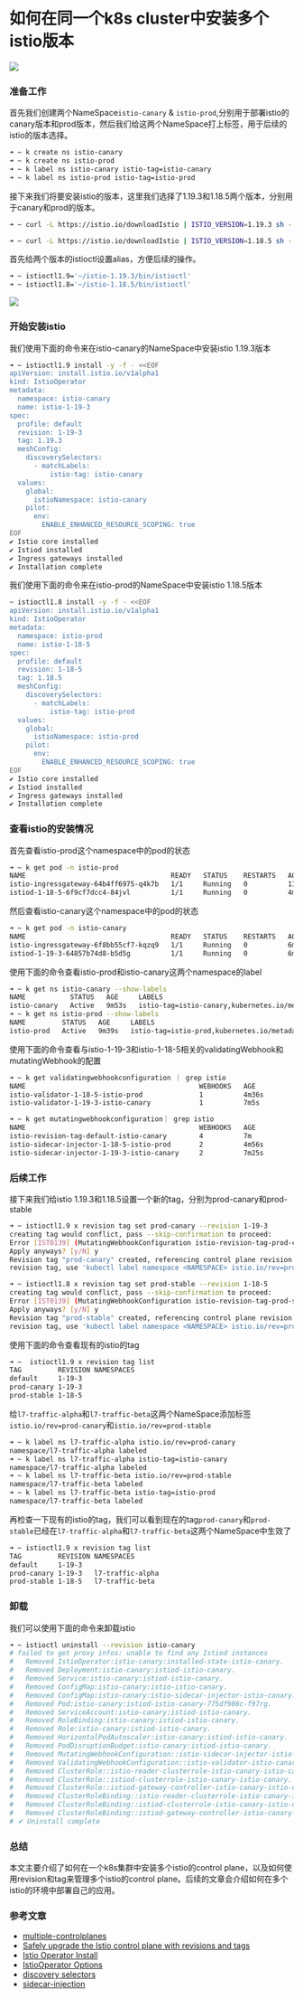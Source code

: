 # 如何在同一个k8s cluster中安装多个istio版本
![](./pics/single-cluster-multiple-istiods.svg)
### 准备工作
首先我们创建两个NameSpace`istio-canary` & `istio-prod`,分别用于部署istio的canary版本和prod版本，然后我们给这两个NameSpace打上标签，用于后续的istio的版本选择。
```bash
➜ ~ k create ns istio-canary
➜ ~ k create ns istio-prod
➜ ~ k label ns istio-canary istio-tag=istio-canary
➜ ~ k label ns istio-prod istio-tag=istio-prod
```

接下来我们将要安装istio的版本，这里我们选择了1.19.3和1.18.5两个版本，分别用于canary和prod的版本。

```bash
➜ ~ curl -L https://istio.io/downloadIstio | ISTIO_VERSION=1.19.3 sh -

➜ ~ curl -L https://istio.io/downloadIstio | ISTIO_VERSION=1.18.5 sh -
```
首先给两个版本的istioctl设置alias，方便后续的操作。
```bash
➜ ~ istioctl1.9='~/istio-1.19.3/bin/istioctl'
➜ ~ istioctl1.8='~/istio-1.18.5/bin/istioctl'
```
![](./pics/istio-tags.png)
### 开始安装istio
我们使用下面的命令来在istio-canary的NameSpace中安装istio 1.19.3版本
```bash 
➜ ~ istioctl1.9 install -y -f - <<EOF
apiVersion: install.istio.io/v1alpha1
kind: IstioOperator
metadata:
  namespace: istio-canary
  name: istio-1-19-3
spec:
  profile: default
  revision: 1-19-3
  tag: 1.19.3
  meshConfig:
    discoverySelectors:
      - matchLabels:
          istio-tag: istio-canary     
  values:
    global:
      istioNamespace: istio-canary
    pilot:
      env:
        ENABLE_ENHANCED_RESOURCE_SCOPING: true
EOF
✔ Istio core installed
✔ Istiod installed
✔ Ingress gateways installed
✔ Installation complete
```

我们使用下面的命令来在istio-prod的NameSpace中安装istio 1.18.5版本
```bash 
~ istioctl1.8 install -y -f - <<EOF
apiVersion: install.istio.io/v1alpha1
kind: IstioOperator
metadata:
  namespace: istio-prod
  name: istio-1-18-5
spec:
  profile: default
  revision: 1-18-5
  tag: 1.18.5
  meshConfig:
    discoverySelectors:
      - matchLabels:
          istio-tag: istio-prod     
  values:
    global:
      istioNamespace: istio-prod
    pilot:
      env:
        ENABLE_ENHANCED_RESOURCE_SCOPING: true
EOF
✔ Istio core installed
✔ Istiod installed
✔ Ingress gateways installed
✔ Installation complete
```

### 查看istio的安装情况
首先查看istio-prod这个namespace中的pod的状态
```bash
➜ ~ k get pod -n istio-prod
NAME                                    READY   STATUS    RESTARTS   AGE
istio-ingressgateway-64b4ff6975-q4k7b   1/1     Running   0          114s
istiod-1-18-5-6f9cf7dcc4-84jvl          1/1     Running   0          4m4s
```
然后查看istio-canary这个namespace中的pod的状态
```bash
➜ ~ k get pod -n istio-canary
NAME                                    READY   STATUS    RESTARTS   AGE
istio-ingressgateway-6f8bb55cf7-kqzq9   1/1     Running   0          6m31s
istiod-1-19-3-64857b74d8-b5d5g          1/1     Running   0          6m39s
```
使用下面的命令查看istio-prod和istio-canary这两个namespace的label
```bash
➜ ~ k get ns istio-canary --show-labels
NAME           STATUS   AGE     LABELS
istio-canary   Active   9m53s   istio-tag=istio-canary,kubernetes.io/metadata.name=istio-canary
➜ ~ k get ns istio-prod --show-labels
NAME         STATUS   AGE     LABELS
istio-prod   Active   9m39s   istio-tag=istio-prod,kubernetes.io/metadata.name=istio-prod
```
使用下面的命令查看与istio-1-19-3和istio-1-18-5相关的validatingWebhook和mutatingWebhook的配置
```bash
➜ ~ k get validatingwebhookconfiguration ｜ grep istio
NAME                                           WEBHOOKS   AGE
istio-validator-1-18-5-istio-prod              1          4m36s
istio-validator-1-19-3-istio-canary            1          7m5s

➜ ~ k get mutatingwebhookconfiguration｜ grep istio
NAME                                           WEBHOOKS   AGE
istio-revision-tag-default-istio-canary        4          7m
istio-sidecar-injector-1-18-5-istio-prod       2          4m56s
istio-sidecar-injector-1-19-3-istio-canary     2          7m25s
```

### 后续工作
接下来我们给istio 1.19.3和1.18.5设置一个新的tag，分别为prod-canary和prod-stable
```bash
➜ ~ istioctl1.9 x revision tag set prod-canary --revision 1-19-3
creating tag would conflict, pass --skip-confirmation to proceed:
Error [IST0139] (MutatingWebhookConfiguration istio-revision-tag-prod-canary ) Injector refers to a control plane service that does not exist: istio-system/istiod-1-19-3.
Apply anyways? [y/N] y
Revision tag "prod-canary" created, referencing control plane revision "1-19-3". To enable injection using this
revision tag, use 'kubectl label namespace <NAMESPACE> istio.io/rev=prod-canary'

➜ ~ istioctl1.8 x revision tag set prod-stable --revision 1-18-5
creating tag would conflict, pass --skip-confirmation to proceed:
Error [IST0139] (MutatingWebhookConfiguration istio-revision-tag-prod-stable ) Injector refers to a control plane service that does not exist: istio-system/istiod-1-18-5.
Apply anyways? [y/N] y
Revision tag "prod-stable" created, referencing control plane revision "1-18-5". To enable injection using this
revision tag, use 'kubectl label namespace <NAMESPACE> istio.io/rev=prod-stable'
```
使用下面的命令查看现有的istio的tag
```bash
➜ ~  istioctl1.9 x revision tag list
TAG         REVISION NAMESPACES
default     1-19-3
prod-canary 1-19-3
prod-stable 1-18-5
```
给`l7-traffic-alpha`和`l7-traffic-beta`这两个NameSpace添加标签`istio.io/rev=prod-canary`和`istio.io/rev=prod-stable`

```bash
➜ ~ k label ns l7-traffic-alpha istio.io/rev=prod-canary
namespace/l7-traffic-alpha labeled
➜ ~ k label ns l7-traffic-alpha istio-tag=istio-canary
namespace/l7-traffic-alpha labeled
➜ ~ k label ns l7-traffic-beta istio.io/rev=prod-stable
namespace/l7-traffic-beta labeled
➜ ~ k label ns l7-traffic-beta istio-tag=istio-prod
namespace/l7-traffic-beta labeled

```
再检查一下现有的istio的tag，我们可以看到现在的tag`prod-canary`和`prod-stable`已经在`l7-traffic-alpha`和`l7-traffic-beta`这两个NameSpace中生效了

```bash
➜ ~ istioctl1.9 x revision tag list
TAG         REVISION NAMESPACES
default     1-19-3
prod-canary 1-19-3   l7-traffic-alpha
prod-stable 1-18-5   l7-traffic-beta
```

### 卸载
我们可以使用下面的命令来卸载istio
```bash
➜ ~ istioctl uninstall --revision istio-canary
# failed to get proxy infos: unable to find any Istiod instances
#   Removed IstioOperator:istio-canary:installed-state-istio-canary.
#   Removed Deployment:istio-canary:istiod-istio-canary.
#   Removed Service:istio-canary:istiod-istio-canary.
#   Removed ConfigMap:istio-canary:istio-istio-canary.
#   Removed ConfigMap:istio-canary:istio-sidecar-injector-istio-canary.
#   Removed Pod:istio-canary:istiod-istio-canary-775df986c-f97rg.
#   Removed ServiceAccount:istio-canary:istiod-istio-canary.
#   Removed RoleBinding:istio-canary:istiod-istio-canary.
#   Removed Role:istio-canary:istiod-istio-canary.
#   Removed HorizontalPodAutoscaler:istio-canary:istiod-istio-canary.
#   Removed PodDisruptionBudget:istio-canary:istiod-istio-canary.
#   Removed MutatingWebhookConfiguration::istio-sidecar-injector-istio-canary-istio-canary.
#   Removed ValidatingWebhookConfiguration::istio-validator-istio-canary-istio-canary.
#   Removed ClusterRole::istio-reader-clusterrole-istio-canary-istio-canary.
#   Removed ClusterRole::istiod-clusterrole-istio-canary-istio-canary.
#   Removed ClusterRole::istiod-gateway-controller-istio-canary-istio-canary.
#   Removed ClusterRoleBinding::istio-reader-clusterrole-istio-canary-istio-canary.
#   Removed ClusterRoleBinding::istiod-clusterrole-istio-canary-istio-canary.
#   Removed ClusterRoleBinding::istiod-gateway-controller-istio-canary-istio-canary.
# ✔ Uninstall complete
```

### 总结

本文主要介绍了如何在一个k8s集群中安装多个istio的control plane，以及如何使用revision和tag来管理多个istio的control plane。后续的文章会介绍如何在多个istio的环境中部署自己的应用。


### 参考文章
- [multiple-controlplanes](https://istio.io/latest/docs/setup/install/multiple-controlplanes/)
- [Safely upgrade the Istio control plane with revisions and tags](https://istio.io/v1.16/blog/2021/revision-tags/)
- [Istio Operator Install](https://istio.io/latest/docs/setup/install/operator/#canary-upgrade)
- [IstioOperator Options](https://istio.io/latest/docs/reference/config/istio.operator.v1alpha1/)
- [discovery selectors](https://istio.io/v1.16/blog/2021/discovery-selectors/)
- [sidecar-injection](https://istio.io/latest/docs/setup/additional-setup/sidecar-injection/)